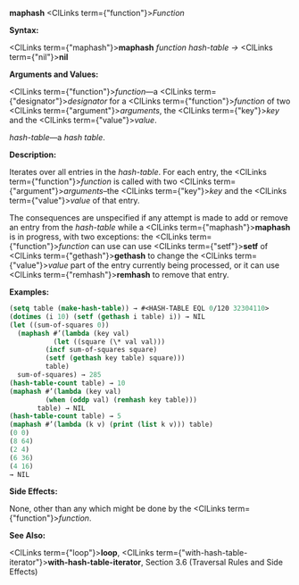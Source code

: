 **maphash** <ClLinks  term={"function"}><i>Function</i></ClLinks> 



**Syntax:** 



<ClLinks  term={"maphash"}><b>maphash</b></ClLinks> *function hash-table →* <ClLinks  term={"nil"}><b>nil</b></ClLinks> 



**Arguments and Values:** 



<ClLinks  term={"function"}><i>function</i></ClLinks>—a <ClLinks  term={"designator"}><i>designator</i></ClLinks> for a <ClLinks  term={"function"}><i>function</i></ClLinks> of two <ClLinks  term={"argument"}><i>arguments</i></ClLinks>, the <ClLinks  term={"key"}><i>key</i></ClLinks> and the <ClLinks  term={"value"}><i>value</i></ClLinks>. 



*hash-table*—a *hash table*. 



**Description:** 



Iterates over all entries in the *hash-table*. For each entry, the <ClLinks  term={"function"}><i>function</i></ClLinks> is called with two <ClLinks  term={"argument"}><i>arguments</i></ClLinks>–the <ClLinks  term={"key"}><i>key</i></ClLinks> and the <ClLinks  term={"value"}><i>value</i></ClLinks> of that entry. 



The consequences are unspecified if any attempt is made to add or remove an entry from the *hash-table* while a <ClLinks  term={"maphash"}><b>maphash</b></ClLinks> is in progress, with two exceptions: the <ClLinks  term={"function"}><i>function</i></ClLinks> can use can use <ClLinks  term={"setf"}><b>setf</b></ClLinks> of <ClLinks  term={"gethash"}><b>gethash</b></ClLinks> to change the <ClLinks  term={"value"}><i>value</i></ClLinks> part of the entry currently being processed, or it can use <ClLinks  term={"remhash"}><b>remhash</b></ClLinks> to remove that entry. 



**Examples:**
```lisp
(setq table (make-hash-table)) → #<HASH-TABLE EQL 0/120 32304110> 
(dotimes (i 10) (setf (gethash i table) i)) → NIL 
(let ((sum-of-squares 0)) 
  (maphash #’(lambda (key val) 
	       (let ((square (\* val val))) 
		 (incf sum-of-squares square) 
		 (setf (gethash key table) square))) 
	     table) 
  sum-of-squares) → 285 
(hash-table-count table) → 10 
(maphash #’(lambda (key val) 
	     (when (oddp val) (remhash key table))) 
	   table) → NIL 
(hash-table-count table) → 5 
(maphash #’(lambda (k v) (print (list k v))) table) 
(0 0) 
(8 64) 
(2 4) 
(6 36) 
(4 16) 
→ NIL 
```
**Side Effects:** 



None, other than any which might be done by the <ClLinks  term={"function"}><i>function</i></ClLinks>. 







 



 



**See Also:** 



<ClLinks  term={"loop"}><b>loop</b></ClLinks>, <ClLinks  term={"with-hash-table-iterator"}><b>with-hash-table-iterator</b></ClLinks>, Section 3.6 (Traversal Rules and Side Effects) 



